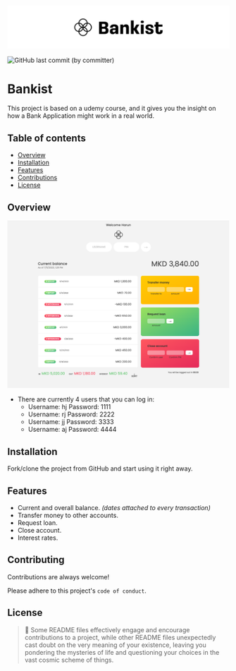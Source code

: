 ![Logo](app/images/GitHub-Banner2.png)

![GitHub last commit (by committer)](https://img.shields.io/github/last-commit/harunjonuzi/App-Bankist)

# Bankist

This project is based on a udemy course, and it gives you the insight on how a Bank Application might work in a real world.

## Table of contents

- [Overview](#overview)
- [Installation](#installation)
- [Features](#features)
- [Contributions](#contributing)
- [License](#license)

## Overview

![Screenshot-1](app/images/Screenshot-1.png)

- There are currently 4 users that you can log in:
  - Username: hj Password: 1111
  - Username: rj Password: 2222
  - Username: jj Password: 3333
  - Username: aj Password: 4444

## Installation

Fork/clone the project from GitHub and start using it right away.

## Features

- Current and overall balance. _(dates attached to every transaction)_
- Transfer money to other accounts.
- Request loan.
- Close account.
- Interest rates.

## Contributing

Contributions are always welcome!

Please adhere to this project's `code of conduct`.

## License

> 📜 Some README files effectively engage and encourage contributions to a project, while other README files unexpectedly cast doubt on the very meaning of your existence, leaving you pondering the mysteries of life and questioning your choices in the vast cosmic scheme of things.
